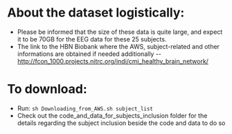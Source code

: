 # About the dataset logistically:
* Please be informed that the size of these data is quite large, and expect it to be 70GB for the EEG data for these 25 subjects.
* The link to the HBN Biobank where the AWS, subject-related and other informations are obtained if needed additionally --  http://fcon_1000.projects.nitrc.org/indi/cmi_healthy_brain_network/

# To download:
* Run: `sh Downloading_from_AWS.sh subject_list`
* Check out the code_and_data_for_subjects_inclusion folder for the details regarding the subject inclusion beside the code and data to do so
